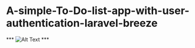 # A-simple-To-Do-list-app-with-user-authentication-laravel-breeze

*** ![Alt Text](https://github.com/DogukanTuncay/A-simple-To-Do-list-app-with-user-authentication-laravel-breeze/issues/3#issue-1596609606) ***

